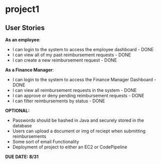 # project1

## User Stories

**As an employee**:
- I can login to the system to access the employee dashboard - DONE
- I can view all of my past reimbursement requests - DONE
- I can create a new reimbursement request - DONE

**As a Finance Manager**:
- I can login to the system to access the Finance Manager Dashboard - DONE
- I can view all reimbursement requests in the system - DONE 
- I can approve or deny pending reimbursement requests - DONE
- I can filter reimbursements by status - DONE

**OPTIONAL:**
- Passwords should be hashed in Java and securely stored in the database
- Users can upload a document or img of reciept when submitting reimbursements
- Some sort of email Functionality
- Deployment of project to either an EC2 or CodePipeline


**DUE DATE: 8/31**